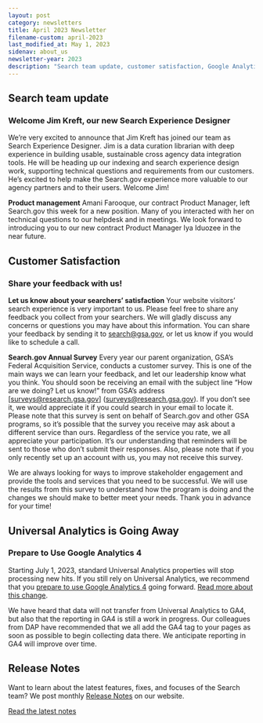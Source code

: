 ```yaml
---
layout: post
category: newsletters
title: April 2023 Newsletter
filename-custom: april-2023
last_modified_at: May 1, 2023
sidenav: about_us
newsletter-year: 2023
description: "Search team update, customer satisfaction, Google Analytics 4, release notes."
---
```

## Search team update

### Welcome Jim Kreft, our new Search Experience Designer

We’re very excited to announce that Jim Kreft has joined our team as Search Experience Designer. Jim is a data curation librarian with deep experience in building usable, sustainable cross agency data integration tools. He will be heading up our indexing and search experience design work, supporting technical questions and requirements from our customers. He’s excited to help make the Search.gov experience more valuable to our agency partners and to their users. Welcome Jim!

**Product management**
Amani Farooque, our contract Product Manager, left Search.gov this week for a new position. Many of you interacted with her on technical questions to our helpdesk and in meetings. We look forward to introducing you to our new contract Product Manager Iya Iduozee in the near future.

## Customer Satisfaction
### Share your feedback with us!

**Let us know about your searchers’ satisfaction**
Your website visitors’ search experience is very important to us. Please feel free to share any feedback you collect from your searchers. We will gladly discuss any concerns or questions you may have about this information. You can share your feedback by sending it to [search@gsa.gov](search@gsa.gov), or let us know if you would like to schedule a call.

**Search.gov Annual Survey**
Every year our parent organization, GSA’s Federal Acquisition Service, conducts a customer survey. This is one of the main ways we can learn your feedback, and let our leadership know what you think. You should soon be receiving an email with the subject line “How are we doing? Let us know!” from GSA’s address [surveys@research.gsa.gov] (surveys@research.gsa.gov). If you don’t see it, we would appreciate it if you could search in your email to locate it.
Please note that this survey is sent on behalf of Search.gov and other GSA programs, so it’s possible that the survey you receive may ask about a different service than ours. Regardless of the service you rate, we all appreciate your participation. It’s our understanding that reminders will be sent to those who don’t submit their responses. Also, please note that if you only recently set up an account with us, you may not receive this survey.

We are always looking for ways to improve stakeholder engagement and provide the tools and services that you need to be successful. We will use the results from this survey to understand how the program is doing and the changes we should make to better meet your needs. Thank you in advance for your time!

## Universal Analytics is Going Away
### Prepare to Use Google Analytics 4

Starting July 1, 2023, standard Universal Analytics properties will stop processing new hits. If you still rely on Universal Analytics, we recommend that you [prepare to use Google Analytics 4](https://support.google.com/analytics/answer/10759417) going forward. [Read more about this change](https://support.google.com/analytics/answer/11583528?hl=en).

We have heard that data will not transfer from Universal Analytics to GA4, but also that the reporting in GA4 is still a work in progress. Our colleagues from DAP have recommended that we all add the GA4 tag to your pages as soon as possible to begin collecting data there. We anticipate reporting in GA4 will improve over time.

## Release Notes

Want to learn about the latest features, fixes, and focuses of the Search team? We post monthly [Release Notes]({{site.baseurl}}/about/updates/releases) on our website.

[Read the latest notes](https://search.gov/about/updates/releases/march-2023.html)
